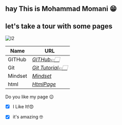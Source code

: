 
## hay This is Mohammad Momani 😁


## let's take a tour with some pages


![I2](https://external-preview.redd.it/TtvvGviy25Kg_Z4SchFRUCdUGL8aukkM-vLPkV2qynU.png?auto=webp&s=66ba75dcc87d35738be1cb26ec1359029531ce21)


Name | URL
------------ | -------------
GITHub | *[GITHub👉🏻](https://m7madmomani.github.io/reading-notes/repo)* 
Git |  *[Git Tutorial👉🏻](https://m7madmomani.github.io/reading-notes/RepoGitTutorial)* 
Mindset | *[Mindset](https://m7madmomani.github.io/reading-notes/Mindset)* 
html | *[HtmlPage](https://m7madmomani.github.io/reading-notes/HtmlPage)*  




Do you like my page 😉
- [x] I Like It!😍
- [x] it's amazing 🤓

